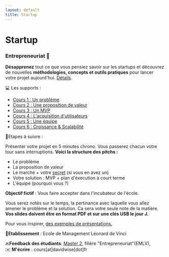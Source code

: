 ```yaml
---
layout: default
title: Startup
---
```


<div class="post">
	<h1 class="pageTitle">Startup</h1>

<h3> Entrepreneuriat️ 🚀</h3>

<p><b>Désapprenez</b> tout ce que vous pensiez savoir sur les startups et découvrez de nouvelles <b>méthodologies, concepts et outils pratiques</b> pour lancer votre projet aujourd'hui. <a href="/startup">Détails</a>.</p>

  <p>💻 Les supports : </p>

   <ul>
   <li><a href="/assets/mydoc/startupclass/STARTUP_CLASS_1DW.pdf">Cours 1 : Un problème</a></li>
   <li> <a href="/assets/mydoc/startupclass/STARTUP_CLASS_2DW.pdf">Cours 2 : Une proposition de valeur</a></li>
   <li><a href="/assets/mydoc/startupclass/STARTUP_CLASS_3DW.pdf">Cours 3 : Un MVP</a> </li>
   <li> <a href="/assets/mydoc/startupclass/STARTUP_CLASS_4DW.pdf">Cours 4 : L'acquisition d'utilisateurs</a></li>
   <li> <a href="/assets/mydoc/startupclass/STARTUP_CLASS_5DW.pdf">Cours 5 : Une équipe</a></li>
   <li> <a href="/assets/mydoc/startupclass/STARTUP_CLASS_6DW.pdf">Cours 6 : Croissance & Scalabilité</a></li>

   </ul>

  <p>📝Etapes à suivre : </p>

 <p>Présenter votre projet en 5 minutes chrono. Vous passerez chacun votre tour sans interruptions. <b>Voici la structure des pitchs :</b></p>

 <ul>
   <li>Le problème</li>
   <li>La proposition de valeur </li>
   <li>Le marché + votre <a href="http://www.seekingintellect.com/2015/01/12/peter-thiel-on-the-seven-questions-a-startup-must-answer.html">secret</a> (si vous en avez un)</li>
   <li>Votre solution : MVP + plan d'éxecution à court terme</li>
   <li>L'équipe (pourquoi vous ?)</li>
 </ul>

<p><b> Objectif fictif</b>  : Vous faire accepter dans l'incubateur de l'école.</p>  

<p>Vous serez notés sur le temps, la pertinance avec laquelle vous allez amener le problème et la solution. Ca sera votre seule note de la matière. <b>Vos slides doivent être en format PDF et sur une clés USB le jour J.</b></p> 

<p>Pour vous inspirer, <a href="/pitch-perfect">des exemples de présentations.</a></p>

 <p>🏢<b>Etablissement</b> : Ecole de Management Léonard de Vinci<br>

 🔙<b>Feedback des étudiants</b>: <a href="https://davidwise.typeform.com/report/jDTqbH/Hcua">Master 2,</a> filière "Entrepreneuriat"(EMLV), <br>
 ✉️ <b>M'écrire</b> : cours[at]davidwise[dot]fr</p> 
